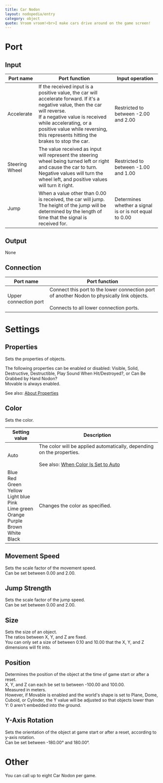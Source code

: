 ```yaml
---
title: Car Nodon
layout: nodopedia/entry
category: object
quote: Vroom vroom!<br>I make cars drive around on the game screen!
---
```


# Port
## Input
<div class="table-wrapper"><table><thead><tr><th>Port name</th><th>Port function</th><th>Input operation</th></tr></thead><tbody><tr><td>Accelerate</td><td>If the received input is a positive value, the car will accelerate forward. If it's a negative value, then the car will reverse.<br>If a negative value is received while accelerating, or a positive value while reversing, this represents hitting the brakes to stop the car.</td><td>Restricted to between -2.00 and 2.00</td></tr><tr><td>Steering Wheel</td><td>The value received as input will represent the steering wheel being turned left or right and cause the car to turn.<br>Negative values will turn the wheel left, and positive values will turn it right.</td><td>Restricted to between -1.00 and 1.00</td></tr><tr><td>Jump</td><td>When a value other than 0.00 is received, the car will jump.<br>The height of the jump will be determined by the length of time that the signal is<br>received for.</td><td>Determines whether a signal is or is not equal to 0.00</td></tr></tbody></table></div>

## Output
None

## Connection
<div class="table-wrapper"><table><thead><tr><th>Port name</th><th>Port function</th></tr></thead><tbody><tr><td>Upper connection port</td><td>Connect this port to the lower connection port of another Nodon to physically link objects.<br><br>Connects to all lower connection ports.</td></tr></tbody></table></div>

# Settings
## Properties
Sets the properties of objects.

The following properties can be enabled or disabled: Visible, Solid, Destructive, Destructible, Play Sound When Hit/Destroyed?, or Can Be Grabbed by Hand Nodon?<br>
Movable is always enabled.

See also: <a href="/tools/nodopedia/tips/about-properties">About Properties</a>

## Color
Sets the color.

<div class="table-wrapper"><table><thead><tr><th>Setting value</th><th>Description</th></tr></thead><tbody><tr><td>Auto</td><td>The color will be applied automatically, depending on the properties.<br><br>See also: <a href="/tools/nodopedia/tips/when-color-is-set-to-auto">When Color Is Set to Auto</a></td></tr><tr><td>Blue<br>Red<br>Green<br>Yellow<br>Light blue<br>Pink<br>Lime green<br>Orange<br>Purple<br>Brown<br>White<br>Black</td><td>Changes the color as specified.</td></tr></tbody></table></div>

## Movement Speed
Sets the scale factor of the movement speed.<br>
Can be set between 0.00 and 2.00.

## Jump Strength
Sets the scale factor of the jump speed.<br>
Can be set between 0.00 and 2.00.

## Size
Sets the size of an object.<br>
The ratios between X, Y, and Z are fixed.<br>
You can only set a size of between 0.10 and 10.00 that the X, Y, and Z dimensions will fit into.

## Position
Determines the position of the object at the time of game start or after a reset.<br>
X, Y, and Z can each be set to between -100.00 and 100.00.<br>
Measured in meters.<br>
However, if Movable is enabled and the world's shape is set to Plane, Dome, Cuboid, or Cylinder, the Y value will be adjusted so that objects lower than Y: 0 aren't embedded into the ground.

## Y-Axis Rotation
Sets the orientation of the object at game start or after a reset, according to y-axis rotation.<br>
Can be set between -180.00° and 180.00°.

# Other
You can call up to eight Car Nodon per game.